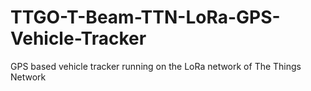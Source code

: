 # TTGO-T-Beam-TTN-LoRa-GPS-Vehicle-Tracker
GPS based vehicle tracker running on the LoRa network of The Things Network 
